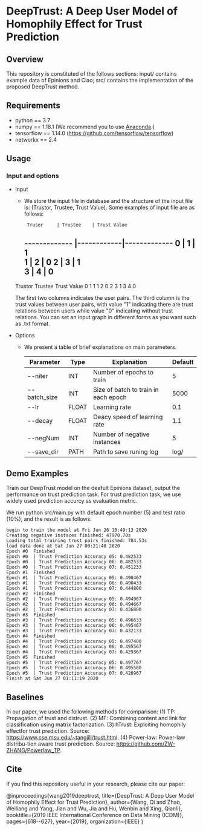# DeepTrust: A Deep User Model of Homophily Effect for Trust Prediction 

## Overview
This repository is constituted of the follows sections:
input/ contains example data of Epinions and Ciao;
src/ contains the implementation of the proposed DeepTrust method.


## Requirements
 - python == 3.7
 - numpy == 1.18.1 (We recommend you to use [Anaconda](https://anaconda.org/anaconda/numpy).)
 - tensorflow == 1.14.0 (https://github.com/tensorflow/tensorflow)
 - networkx == 2.4


## Usage
### Input and options

- Input
  * We store the input file in database and the structure of the input file is: (Trustor, Trustee, Trust Value).
  Some examples of input file are as follows:

         Trusor     | Trustee    | Trust Value                       
      ------------- |------------|-------------
            0       |     1      |     1       
            1       |     2      |     0
            2       |     3      |     1           
            3       |     4      |     0      
      ------------------------------------------

   Trustor    Trustee    Trust Value
      0	        1	      1
      1	        2	      0 
      2	        3	      1
      3	        4	      0 
 
  The first two columns indicates the user pairs. The third column is the trust values between user pairs, 
  with value "1" indicating there are trust relations between users while value "0" indicating without trust relations.
  You can set an input graph in different forms as you want such as .txt format.

- Options
  * We present a table of brief explanations on main parameters. 

      Parameter     | Type       | Explanation                         | Default
      ----------    |------------|------------------------------------ |-------------
      --niter       | INT        | Number of epochs to train           |5
      --batch_size  | INT        | Size of batch to train in each epoch|5000
      --lr          | FLOAT      | Learning rate                       |0.1
      --decay       | FLOAT      | Deacy speed of learning rate        |1.1
      --negNum      | INT        | Number of negative instances        |5
      --save_dir    | PATH       | Path to save runing log             |log/

   
## Demo Examples
Train our DeepTrust model on the deafult Epinions dataset, output the performance on trust prediction task. 
For trust prediction task, we use widely used prediction accurcy as evaluation metric. 


We run python src/main.py with default epoch number (5) and test ratio (10%), and the result is as follows:

	begin to train the model at Fri Jun 26 10:49:13 2020
	Creating negative instaces finished: 47970.70s
	Loading total training trust pairs finished: 784.53s
	load data done at Sat Jun 27 00:21:48 2020
	Epoch #0  Finished 
	Epoch #0  | Trust Prediction Accuracy 05: 0.482533
	Epoch #0  | Trust Prediction Accuracy 06: 0.482533
	Epoch #0  | Trust Prediction Accuracy 07: 0.451233
	Epoch #1  Finished 
	Epoch #1  | Trust Prediction Accuracy 05: 0.490467
	Epoch #1  | Trust Prediction Accuracy 06: 0.490433
	Epoch #1  | Trust Prediction Accuracy 07: 0.444800
	Epoch #2  Finished 
	Epoch #2  | Trust Prediction Accuracy 05: 0.494967
	Epoch #2  | Trust Prediction Accuracy 06: 0.494667
	Epoch #2  | Trust Prediction Accuracy 07: 0.436800
	Epoch #3  Finished 
	Epoch #3  | Trust Prediction Accuracy 05: 0.496633
	Epoch #3  | Trust Prediction Accuracy 06: 0.495467
	Epoch #3  | Trust Prediction Accuracy 07: 0.432133
	Epoch #4  Finished 
	Epoch #4  | Trust Prediction Accuracy 05: 0.497400
	Epoch #4  | Trust Prediction Accuracy 06: 0.495567
	Epoch #4  | Trust Prediction Accuracy 07: 0.429367
	Epoch #5  Finished 
	Epoch #5  | Trust Prediction Accuracy 05: 0.497767
	Epoch #5  | Trust Prediction Accuracy 06: 0.495500
	Epoch #5  | Trust Prediction Accuracy 07: 0.426967
	Finish at Sat Jun 27 01:11:19 2020

## Baselines
In our paper, we used the following methods for comparison:
(1) TP: Propagation of trust and distrust.
(2) MF: Combining content and link for classification using matrix factorization.
(3) hTrust: Exploiting homophily effectfor trust prediction. Source: https://www.cse.msu.edu/~tangjili/trust.html.
(4) Power-law: Power-law distribu-tion aware trust prediction. Source: https://github.com/ZW-ZHANG/Powerlaw_TP.


## Cite
If you find this repository useful in your research, please cite our paper:

@inproceedings{wang2019deeptrust,
  title={DeepTrust: A Deep User Model of Homophily Effect for Trust Prediction},
  author={Wang, Qi and Zhao, Weiliang and Yang, Jian and Wu, Jia and Hu, Wenbin and Xing, Qianli},
  booktitle={2019 IEEE International Conference on Data Mining (ICDM)},
  pages={618--627},
  year={2019},
  organization={IEEE}
}









